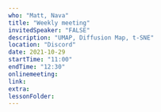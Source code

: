 ```yaml
---
who: "Matt, Nava"
title: "Weekly meeting"
invitedSpeaker: "FALSE"
description: "UMAP, Diffusion Map, t-SNE"
location: "Discord"
date: 2021-10-29
startTime: "11:00"
endTime: "12:30"
onlinemeeting: 
link: 
extra: 
lessonFolder: 
---
```

